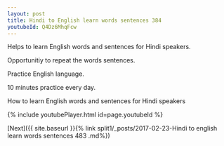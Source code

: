 ```yaml
---
layout: post
title: Hindi to English learn words sentences 384 
youtubeId: Q4Dz6MhqFcw
---
```

 
 
Helps to learn English words and sentences for Hindi speakers.

Opportunitiy to repeat the words sentences. 

Practice English language. 
 
10 minutes practice every day. 
 
How to learn English words and sentences for Hindi speakers 
 
{% include youtubePlayer.html id=page.youtubeId %}
 
 
[Next]({{ site.baseurl }}{% link  split1/_posts/2017-02-23-Hindi to english learn words sentences 483 .md%})
 
